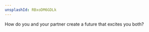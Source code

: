 ```yaml
---
unsplashId: RBxoDM6GDLk
---
```


How do you and your partner create a future that excites you both?

